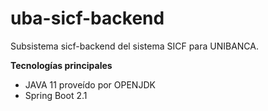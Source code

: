 # uba-sicf-backend
Subsistema sicf-backend del sistema SICF para UNIBANCA.

**Tecnologías principales**
* JAVA 11 proveído por OPENJDK
* Spring Boot 2.1
